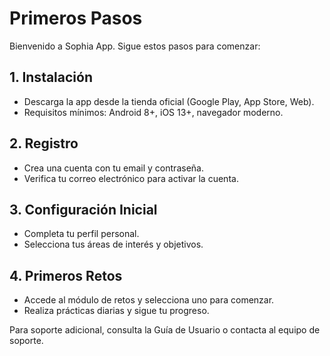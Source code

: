 # Primeros Pasos

Bienvenido a Sophia App. Sigue estos pasos para comenzar:

## 1. Instalación

- Descarga la app desde la tienda oficial (Google Play, App Store, Web).
- Requisitos mínimos: Android 8+, iOS 13+, navegador moderno.

## 2. Registro

- Crea una cuenta con tu email y contraseña.
- Verifica tu correo electrónico para activar la cuenta.

## 3. Configuración Inicial

- Completa tu perfil personal.
- Selecciona tus áreas de interés y objetivos.

## 4. Primeros Retos

- Accede al módulo de retos y selecciona uno para comenzar.
- Realiza prácticas diarias y sigue tu progreso.

Para soporte adicional, consulta la Guía de Usuario o contacta al equipo de soporte.
